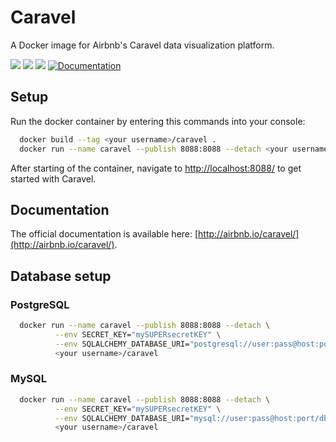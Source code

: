 # Caravel
A Docker image for Airbnb's Caravel data visualization platform.

[![](https://img.shields.io/docker/pulls/aspir/caravel-docker.svg)](https://hub.docker.com/r/aspir/caravel-docker "Click to view the image on Docker Hub")
[![](https://img.shields.io/docker/automated/aspir/caravel-docker.svg)](https://hub.docker.com/r/aspir/caravel-docker) [![](https://images.microbadger.com/badges/image/aspir/caravel-docker.svg)](https://microbadger.com/images/aspir/caravel-docker "Get your own image badge on microbadger.com")
[![Documentation](https://img.shields.io/badge/docs-airbnb.io-blue.svg)](http://airbnb.io/caravel/)

## Setup
Run the docker container by entering this commands into your console:

```bash
  docker build --tag <your username>/caravel .
  docker run --name caravel --publish 8088:8088 --detach <your username>/caravel
```
After starting of the container, navigate to [http://localhost:8088/](http://localhost:8088/) to get started with Caravel.

## Documentation
The official documentation is available here:
[http://airbnb.io/caravel/](http://airbnb.io/caravel/).

## Database setup

### PostgreSQL
```bash
  docker run --name caravel --publish 8088:8088 --detach \
          --env SECRET_KEY="mySUPERsecretKEY" \
          --env SQLALCHEMY_DATABASE_URI="postgresql://user:pass@host:port/db" \
          <your username>/caravel
```
### MySQL
```bash
  docker run --name caravel --publish 8088:8088 --detach \
          --env SECRET_KEY="mySUPERsecretKEY" \
          --env SQLALCHEMY_DATABASE_URI="mysql://user:pass@host:port/db" \
          <your username>/caravel
```
 